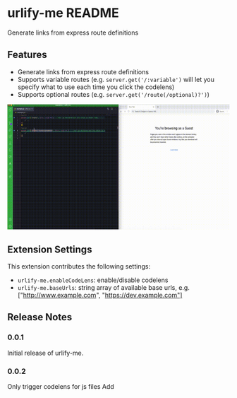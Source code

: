 # urlify-me README

Generate links from express route definitions
## Features

- Generate links from express route definitions 
- Supports variable routes (e.g. `server.get('/:variable')` will let you specify what to use each time you click the codelens)
- Supports optional routes (e.g. `server.get('/route(/optional)?')`)


![usage](images/usage.gif)

## Extension Settings

This extension contributes the following settings:

* `urlify-me.enableCodeLens`: enable/disable codelens
* `urlify-me.baseUrls`: string array of available base urls, e.g. ["http://www.example.com", "https://dev.example.com"]

## Release Notes

### 0.0.1

Initial release of urlify-me.
### 0.0.2

Only trigger codelens for js files
Add 
